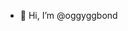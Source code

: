 - 👋 Hi, I’m @oggyggbond

<!---
oggyggbond123/oggyggbond123 is a ✨ special ✨ repository because its `README.md` (this file) appears on your GitHub profile.
You can click the Preview link to take a look at your changes.
--->
